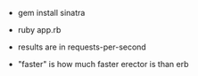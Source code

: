 * gem install sinatra

* ruby app.rb

* results are in requests-per-second

* "faster" is how much faster erector is than erb
